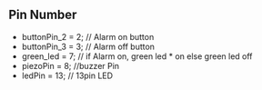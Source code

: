 <h2> Pin Number </h2>

* buttonPin_2 = 2;  // Alarm on button
* buttonPin_3 = 3;  // Alarm off button
* green_led = 7;    // if Alarm on, green led * on else green led off
* piezoPin = 8; //buzzer Pin
* ledPin = 13; // 13pin LED